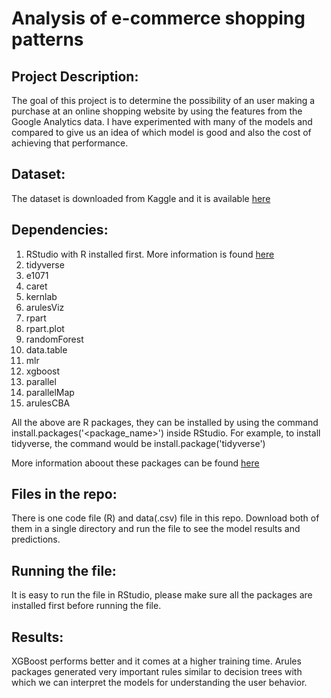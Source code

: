# Analysis of e-commerce shopping patterns

## Project Description:

The goal of this project is to determine the possibility of an user making a purchase at an online shopping website by using the features from the Google Analytics data. I have experimented with many of the models and compared to give us an idea of which model is good and also the cost of achieving that performance.

## Dataset:

The dataset is downloaded from Kaggle and it is available [here](https://www.kaggle.com/roshansharma/online-shoppers-intention)

## Dependencies:

1. RStudio with R installed first. More information is found [here](https://cran.r-project.org/)
2. tidyverse
3. e1071
4. caret
5. kernlab
6. arulesViz
7. rpart
8. rpart.plot
9. randomForest
10. data.table
11. mlr
12. xgboost
13. parallel
14. parallelMap
15. arulesCBA

All the above are R packages, they can be installed by using the command install.packages('<package_name>') inside RStudio. For example, to install tidyverse, the command would be install.package('tidyverse')

More information aboout these packages can be found [here](https://www.rdocumentation.org/)

## Files in the repo:

There is one code file (R) and data(.csv) file in this repo. Download both of them in a single directory and run the file to see the model results and predictions.

## Running the file:

It is easy to run the file in RStudio, please make sure all the packages are installed first before running the file.

## Results:

XGBoost performs better and it comes at a higher training time. Arules packages generated very important rules similar to decision trees with which we can interpret the models for understanding the user behavior.

